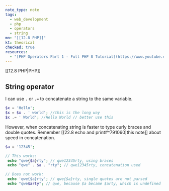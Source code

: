 ```yaml
---
note_type: note
tags:
  - web_development
  - php
  - operators
  - string
mn: "[[12.8 PHP]]"
kt: theorical
checked: true
resources:
  - "[PHP Operators Part 1 - Full PHP 8 Tutorial](https://www.youtube.com/watch?v=t8U2FGjjqM8&list=PLr3d3QYzkw2xabQRUpcZ_IBk9W50M9pe-&index=13&ab_channel=ProgramWithGio)"
---
```

[[12.8 PHP|PHP]]

## String operator
I can use `.` or `.=` to concatenate a string to the same variable.

```PHP
$x = 'Hello';
$x = $x . ' world'; //this is the long way
$x .= ' World'; //Hello World // better use this
```

However, when concatenating string is faster to type curly braces and double quotes. Remember [[22.8 echo and print#^791060|this note]] about speed in concatenation. 

```PHP
$a = '12345';

// This works:
 echo "qwe{$a}rty"; // qwe12345rty, using braces
 echo "qwe" . $a . "rty"; // qwe12345rty, concatenation used

// Does not work:
 echo 'qwe{$a}rty'; // qwe{$a}rty, single quotes are not parsed
 echo "qwe$arty"; // qwe, because $a became $arty, which is undefined
```

